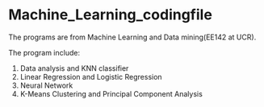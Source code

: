 # Machine_Learning_codingfile
The programs are from Machine Learning and Data mining(EE142 at UCR). 

The program include:
1. Data analysis and KNN classifier
2. Linear Regression and Logistic Regression
3. Neural Network
4. K-Means Clustering and Principal Component Analysis

